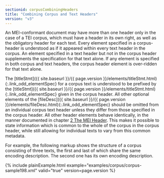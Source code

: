 ```yaml
---
sectionid: corpusCombiningHeaders
title: "Combining Corpus and Text Headers"
version: "v3"
---
```




An MEI-conformant document may have more than one header only in the case of a TEI
corpus,
which must have a header in its own right, as well as the obligatory header for each
text.
Every element specified in a corpus-header is understood as if it appeared within
every text
header in the corpus. An element specified in a text header but not in the corpus
header
supplements the specification for that text alone. If any element is specified in
both corpus
and text headers, the corpus header element is over-ridden for that text alone.

The [titleStmt]({{ site.baseurl }}/{{ page.version }}/elements/titleStmt.html){:.link_odd_elementSpec} for a corpus text is understood to be prefixed by the [titleStmt]({{ site.baseurl }}/{{ page.version }}/elements/titleStmt.html){:.link_odd_elementSpec} given in the corpus header. All other optional elements of the
[fileDesc]({{ site.baseurl }}/{{ page.version }}/elements/fileDesc.html){:.link_odd_elementSpec} should be omitted from an individual corpus text header
unless they differ from those specified in the corpus header. All other header elements
behave
identically, in the manner documented in chapter <a class="link_ptr" title="The MEI Header" href="{{ site.baseurl }}/{{ page.version }}/guidelines/header.html">2 The MEI Header</a>. This makes it
possible to state information which is common to the whole of the corpus in the corpus
header,
while still allowing for individual texts to vary from this common metadata.

For example, the following markup shows the structure of a corpus consisting of three
texts,
the first and last of which share the same encoding description. The second one has
its own
encoding description.

{% include plainExample.html example="examples/corpus/corpus-sample198.xml" valid="true" version=page.version %}

